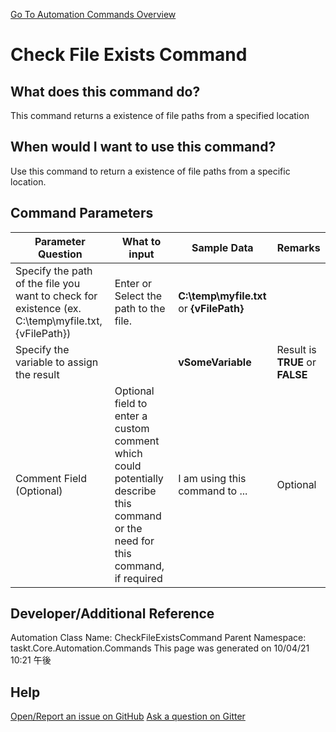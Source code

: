 <!--TITLE: Check File Exists Command -->
<!-- SUBTITLE: a command in the File Operation Commands group. -->
[Go To Automation Commands Overview](/automation-commands.md)


# Check File Exists Command


## What does this command do?
This command returns a existence of file paths from a specified location


## When would I want to use this command?
Use this command to return a existence of file paths from a specific location.


## Command Parameters
| Parameter Question   	| What to input  	|  Sample Data 	| Remarks  	|
| ---                    | ---               | ---           | ---       |
|Specify the path of the file you want to check for existence (ex. C:\temp\myfile.txt, {vFilePath})|Enter or Select the path to the file.|**C:\temp\myfile.txt** or **{vFilePath}**||
|Specify the variable to assign the result||**vSomeVariable**|Result is **TRUE** or **FALSE**|
|Comment Field (Optional)|Optional field to enter a custom comment which could potentially describe this command or the need for this command, if required|I am using this command to ...|Optional|








## Developer/Additional Reference
Automation Class Name: CheckFileExistsCommand
Parent Namespace: taskt.Core.Automation.Commands
This page was generated on 10/04/21 10:21 午後


## Help
[Open/Report an issue on GitHub](https://github.com/saucepleez/taskt/issues/new)
[Ask a question on Gitter](https://gitter.im/taskt-rpa/Lobby)
